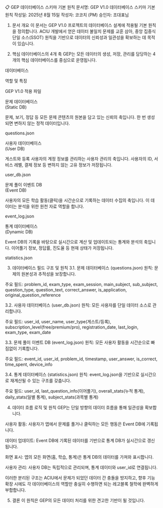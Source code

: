 📋 GEP 데이터베이스 스키마 기본 원칙
문서명: GEP V1.0 데이터베이스 스키마 기본 원칙
작성일: 2025년 8월 15일
작성자: 코코치 (PM)
승인자: 조대표님

1. 문서 개요
이 문서는 GEP V1.0 프로젝트의 데이터베이스 설계에 적용될 기본 원칙을 정의합니다. ACIU 개발에서 얻은 데이터 불일치 문제를 교훈 삼아, 중앙 집중식 단일 소스(SSOT) 원칙을 기반으로 데이터의 신뢰성과 일관성을 확보하는 데 목적이 있습니다.

2. 핵심 데이터베이스의 4개 축
GEP는 모든 데이터의 생성, 저장, 관리를 담당하는 4개의 핵심 데이터베이스를 중심으로 운영됩니다.

데이터베이스

역할 및 특징

GEP V1.0 적용 파일

문제 데이터베이스<br/>(Static DB)

문제, 보기, 정답 등 모든 문제 콘텐츠의 원본을 담고 있는 신뢰의 축입니다. 한 번 생성되면 변하지 않는 정적 데이터입니다.

questions.json

사용자 데이터베이스<br/>(User DB)

게스트와 등록 사용자의 계정 정보를 관리하는 사용자 관리의 축입니다. 사용자의 ID, 서비스 레벨, 결제 정보 등 변하지 않는 고유 정보가 저장됩니다.

user_db.json

문제 풀이 이벤트 DB<br/>(Event DB)

사용자의 모든 학습 활동(클릭)을 시간순으로 기록하는 데이터 수집의 축입니다. 이 데이터는 분석을 위한 원천 자료 역할을 합니다.

event_log.json

통계 데이터베이스<br/>(Dynamic DB)

Event DB의 기록을 바탕으로 실시간으로 계산 및 업데이트되는 통계와 분석의 축입니다. 이어풀기 정보, 정답률, 진도율 등 현재 상태가 저장됩니다.

statistics.json

3. 데이터베이스 필드 구조 및 원칙
3.1. 문제 데이터베이스 (questions.json)
원칙: 문제의 원본성과 추적성을 보장합니다.

주요 필드: problem_id, exam_type, exam_session, main_subject, sub_subject, question_type, question_text, correct_answer, is_application, original_question_reference

3.2. 사용자 데이터베이스 (user_db.json)
원칙: 모든 사용자를 단일 데이터 소스로 관리합니다.

주요 필드: user_id, user_name, user_type(게스트/등록), subscription_level(free/premium/pro), registration_date, last_login, exam_type, exam_date

3.3. 문제 풀이 이벤트 DB (event_log.json)
원칙: 모든 사용자 활동을 시간순으로 빠짐없이 기록합니다.

주요 필드: event_id, user_id, problem_id, timestamp, user_answer, is_correct, time_spent, device_info

3.4. 통계 데이터베이스 (statistics.json)
원칙: event_log.json을 기반으로 실시간으로 재계산될 수 있는 구조를 갖춥니다.

주요 필드: user_id, last_question_info(이어풀기), overall_stats(누적 통계), daily_stats(일별 통계), subject_stats(과목별 통계)

4. 데이터 흐름 로직 및 원칙
GEP는 단일 방향의 데이터 흐름을 통해 일관성을 확보합니다.

사용자 활동: 사용자가 앱에서 문제를 풀거나 클릭하는 모든 행동은 Event DB에 기록됩니다.

데이터 업데이트: Event DB에 기록된 데이터를 기반으로 통계 DB가 실시간으로 갱신됩니다.

화면 표시: 앱의 모든 화면(홈, 학습, 통계)은 통계 DB의 데이터를 가져와 표시합니다.

사용자 관리: 사용자 DB는 독립적으로 관리되며, 통계 데이터와 user_id로 연결됩니다.

이러한 분리된 구조는 ACIU에서 문제가 되었던 데이터 간 충돌을 방지하고, 향후 기능 확장 시에도 각 데이터베이스의 역할만 충실히 수행하면 되는 레고블록 철학에 완벽하게 부합합니다.

5. 결론
이 원칙은 GEP의 모든 데이터 처리를 위한 견고한 기반이 될 것입니다.